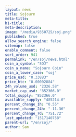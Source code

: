 ```yaml
---
layout: news
title: Sojourn
meta-title: 
h1-title: 
meta-description: 
image: "/media/9350725/soj.png"
published: true
allow_search_engine: false
sitemap: false
enable_comment: false
sort_order: 941
permalink: "/en/soj/news.html"
coin_a_symbol: "SOJ"
coin_a_name: "Sojourn Coin"
coin_a_lower_case: "soj"
price_usd: "0.33883"
price_btc: "0.00002884"
24h_volume_usd: "2326.58"
market_cap_usd: "852366.0"
total_supply: "852366.0"
available_supply: "485214.0"
percent_change_1h: "0.55"
percent_change_24h: "-11.36"
percent_change_7d: "751.72"
last_updated: "1517140758"
parent-url: "/en/soj/"
author: Sam
---
```


